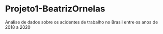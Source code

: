 # Projeto1-BeatrizOrnelas
Análise de dados sobre os acidentes de trabalho no Brasil entre os anos de 2018 a 2020
